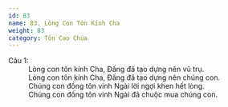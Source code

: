 ```yaml
---
id: 83
name: 83. Lòng Con Tôn Kính Cha
weight: 83
category: Tôn Cao Chúa
---
```

<dl><dt>Câu 1:</dt><dd data-verse="1">Lòng con tôn kính Cha, Đấng đã tạo dựng nên vũ trụ. <br/>Lòng con tôn kính Cha, Đấng đã tạo dựng nên chúng con. <br/>Chúng con đồng tôn vinh Ngài lời ngợi khen hết lòng. <br/>Chúng con đồng tôn vinh Ngài đã chuộc mua chúng con. </dd></dl>
